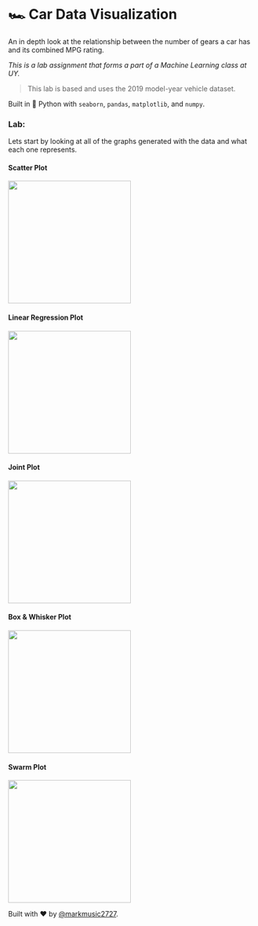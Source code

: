 # 🏎 Car Data Visualization

An in depth look at the relationship between the number of gears a car has and its combined MPG rating.

_This is a lab assignment that forms a part of a Machine Learning class at UY._

>This lab is based and uses the 2019 model-year vehicle dataset.

Built in 🐍 Python with `seaborn`, `pandas`, `matplotlib`, and `numpy`.

### __Lab:__

Lets start by looking at all of the graphs generated with the data and what each one represents.

#### __Scatter Plot__

<kbd><img src="https://i.ibb.co/vwkRp5N/scatterplot.png" height="250"/></kbd>

#### __Linear Regression Plot__

<img src="https://i.ibb.co/2jg9LbX/lmplot.png" height="250" />

#### __Joint Plot__

<img src="https://i.ibb.co/kG99TqG/jointplot.png" height="250" />

#### __Box & Whisker Plot__

<img src="https://i.ibb.co/c8M5Jhp/boxplot.png" height="250" />

#### __Swarm Plot__

<img src="https://i.ibb.co/r768V3s/swarmplot.png" height="250" />


Built with ❤️ by [@markmusic2727](https://twitter.com/MarkMusic2727).

